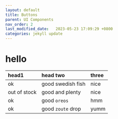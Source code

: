 ```yaml
---
layout: default
title: Buttons
parent: UI Components
nav_order: 2
last_modified_date:   2023-05-23 17:09:29 +0800
categories: jekyll update
---
```


# hello

| head1        | head two          | three |
|:-------------|:------------------|:------|
| ok           | good swedish fish | nice  |
| out of stock | good and plenty   | nice  |
| ok           | good `oreos`      | hmm   |
| ok           | good `zoute` drop | yumm  |